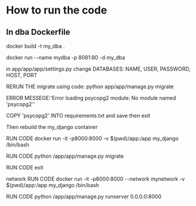 # How to run the code

## In dba Dockerfile

docker build -t my_dba .

docker run --name mydba  -p 8081:80 -d my_dba

in app/app/app/settings.py  change DATABASES: NAME, USER, PASSWORD, HOST, PORT

RERUN THE migrate using code: python app/app/manage.py migrate

ERROR MESSEGE:'Error loading psycopg2 module: No module named 'psycopg2''

COPY 'psycopg2' INTO requirements.txt and save then exit 

Then rebuild the my_django container

RUN CODE   docker run -it -p8000:8000 -v $(pwd)/app:/app my_django /bin/bash

RUN CODE   python /app/app/manage.py migrate

RUN CODE   exit

network RUN CODE    docker run -it -p8000:8000 --network mynetwork -v $(pwd)/app:/app my_django /bin/bash

RUN CODE            python /app/app/manage.py runserver 0.0.0.0:8000
